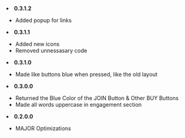 <li><b>0.3.1.2</b></li>
    <ul>
    <li>Added popup for links</li>
    </ul>
<li><b>0.3.1.1</b></li>
    <ul>
    <li>Added new icons</li>
    <li>Removed unnessasary code</li>
    </ul>
<li><b>0.3.1.0</b></li>
    <ul>
    <li>Made like buttons blue when pressed, like the old layout</li>
    </ul>
<li><b>0.3.0.0</b></li>
    <ul>
    <li>Returned the Blue Color of the JOIN Button & Other BUY Buttons</li>
    <li>Made all words uppercase in engagement section</li>
    </ul>
<li><b>0.2.0.0</b></li>
    <ul>
    <li>MAJOR Optimizations</li>
    </ul>
